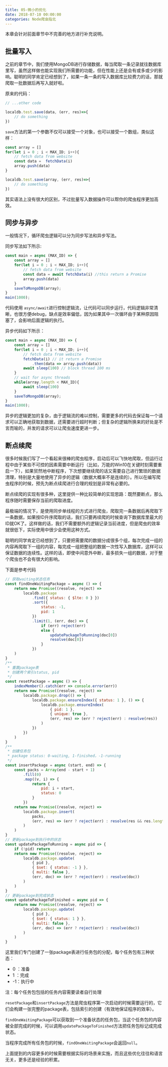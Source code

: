 ```yaml
---
title: 05-微小的优化
date: 2018-07-10 00:00:00
categories: Node爬虫指北
---
```


本章会针对前面章节中不完善的地方进行补充说明。

## 批量写入

之前的章节中，我们使用MongoDB进行存储数据，每当爬取一条记录就往数据库里写，虽然这样做也能实现我们所需要的功能，但在性能上还是会有或多或少的影响。聪明的同学肯定已经想到了，如果一条一条的写入数据库比较费力的话，那就爬取一批数据后再写入就好啦。

原来的代码：

```js
// ...other code

localdb.test.save(data, (err, res)=>{
	// do something
})
```

`save`方法的第一个参数不仅可以接受一个对象，也可以接受一个数组，类似这样：

```js
const array = []
for(let i = 0 ; i < MAX_ID; i++){
	// fetch data from website
	const data =  fetchData(i)
    array.push(data)
}

localdb.test.save(array, (err, res)=>{
	// do something
})
```

其实语法上没有很大的区别，不过批量写入数据操作可以帮你的爬虫程序更加高效。



## 同步与异步

一般情况下，循环爬虫逻辑可以分为同步写法和异步写法。

同步写法如下所示:

```js
const main = async (MAX_ID) => {
    const array = []
    for(let i = 0 ; i < MAX_ID; i++){
        // fetch data from website
        const data = await fetchData(i) //this return a Promise
        array.push(data)
    }
    saveToMongoDB(array);
}
main(1000);
```

代码使用 `async/await`进行控制逻辑流，让代码可以同步运行，代码逻辑非常清晰，也很方便debug，缺点是效率偏低，因为如果其中一次循环由于某种原因阻塞了，会影响后面逻辑的执行。

<!--more-->

异步代码如下所示：

```js
const main = async (MAX_ID) => {
    const array = []
    for(let i = 0 ; i < MAX_ID; i++){
        // fetch data from website
        fetchData(i) // it return a Promise
        	.then(data => array.push(data))
        await sleep(100) // block thread 100 ms    
    }
    // wait for async threads
    while(array.length < MAX_ID){
        await sleep(100)
    } 
    saveToMongoDB(array);
}
main(1000);
```



异步的逻辑更加的复杂，由于逻辑流的难以控制，需要更多的代码去保证每一个请求可以正确地获取到数据，还需要进行超时判断；但复杂的逻辑所换来的好处是不言而喻的，并发的请求可以让爬虫速度更进一步。



## 断点续爬

很多时候我们写了一个看起来很棒的爬虫程序，启动后可以飞快地爬取，但运行过程中由于某些不可控的因素需要中断运行（比如，万能的Win10在关键时刻需要重启一下），如果贸然地中断程序，下次想要继续爬的话又需要自己进行繁琐的数据清理，特别是大量地使用了异步的逻辑（数据大概率不是连续的）。所以在编写爬虫程序的时候，预先为断点续爬进行合理的规划是非常有必要的。

断点续爬的实现有很多种，这里提供一种比较简单的实现思路：既然要断点，那么程序随时需要保存当前的爬取进度。

最极端的情况下，是使用同步单线程的方式进行爬虫，爬取完一条数据后再爬取下一条数据，如果按ID升序爬取的话，我们只要再续爬的时候查询下数据库里最大的ID就OK了。这样做的话，我们不需要额外的逻辑记录当前进度，但是爬虫的效率就很低下，实际使用中很少会使用这种方式。

聪明的同学肯定已经想到了，只要把需要爬的数据分成很多个组，每次完成一组的内容再爬取下一组的内容，每完成一组把整组的数据一次性写入数据库，这样可以保证数据的连续性。这样的话，即使中间意外中断，最多损失一组的数据，对于整个爬虫也不会有很大的影响。

下面是参考代码

```js
// 获取waiting状态任务
const findOneWaitingPackage = async () => {
    return new Promise((resolve, reject) =>
        localdb.package
            .find({ status: { $lte: 0 } })
            .sort({
                status: -1,
                pid: 1
            })
            .limit(1, (err, doc) => {
                if (err) reject(err)
                else {
                    updatePackageToRunning(doc[0])
                    resolve(doc[0])
                }
            })
    )
}
/**
 * 重置package表
 * 创建两个索引status, pid
 */
const resetPackage = async () => {
    indexMember().catch(err => console.error(err))
    return new Promise((resolve, reject) =>
        localdb.package.drop(() => {
            localdb.package.ensureIndex({ status: 1 }, () => {
                localdb.package.ensureIndex(
                    { pid: 1 },
                    { unique: true },
                    (err, res) => (err ? reject(err) : resolve(res))
                )
            })
        })
    )
}
/**
 * 创建任务包
 * package status: 0-waiting, 1-finished，-1-running
 */
const insertPackage = async (start, end) => {
    const packs = Array(end - start + 1)
        .fill(0)
        .map((v, i) => {
            return {
                pid: i + start,
                status: 0
            }
        })
    return new Promise((resolve, reject) =>
        localdb.package.insert(
            packs,
            (err, res) => (err ? reject(err) : resolve(res && res.length))
        )
    )
}
// 更新package到执行中的状态
const updatePackageToRunning = async pid => {
    if (!pid) return
    return new Promise((resolve, reject) =>
        localdb.package.update(
            { pid },
            { $set: { status: -1 } },
            { multi: false },
            (err, doc) => (err ? reject(err) : resolve(doc))
        )
    )
}
// 更新package到完成状态
const updatePackageToFinished = async pid => {
    return new Promise((resolve, reject) =>
        localdb.package.update(
            { pid },
            { $set: { status: 1 } },
            { multi: false },
            (err, doc) => (err ? reject(err) : resolve(doc))
        )
    )
}

```

这里我们专门创建了一张package表进行任务包的分配，每个任务包有三种状态：

- 0 ：准备
- 1 ：完成
- -1：执行中

注：每个任务包包括的任务内容需要读者自行处理

`resetPackage`和`insertPackage`方法是爬虫程序第一次启动的时候需要运行的，它们会构建一张完整的package表，包括索引的创建（有效地保证程序的效率）。

`findOneWaitingPackage`可以获取到一个准备状态的任务包，当这个任务包的内容被全部完成的时候，可以调用`updatePackageToFinished`方法把任务包标记成完成状态。

当程序完成所有任务包的时候，`findOneWaitingPackage`会返回`null`。



上面提到的内容更多的时候需要根据实际的场景来实施，而且这些优化往往和语言无关，更多还是经验的积累。

